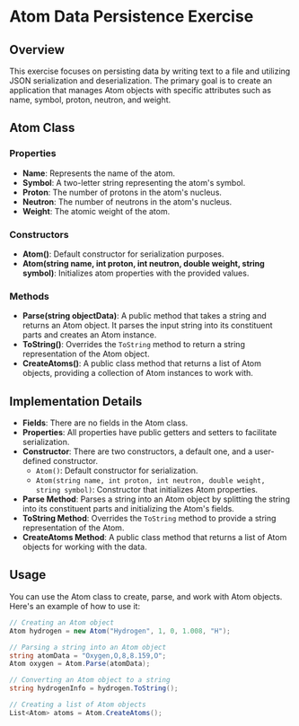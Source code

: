 ﻿# Atom Data Persistence Exercise

## Overview

This exercise focuses on persisting data by writing text to a file and utilizing JSON serialization and deserialization. The primary goal is to create an application that manages Atom objects with specific attributes such as name, symbol, proton, neutron, and weight.

## Atom Class

### Properties

- **Name**: Represents the name of the atom.
- **Symbol**: A two-letter string representing the atom's symbol.
- **Proton**: The number of protons in the atom's nucleus.
- **Neutron**: The number of neutrons in the atom's nucleus.
- **Weight**: The atomic weight of the atom.

### Constructors

- **Atom()**: Default constructor for serialization purposes.
- **Atom(string name, int proton, int neutron, double weight, string symbol)**: Initializes atom properties with the provided values.

### Methods

- **Parse(string objectData)**: A public method that takes a string and returns an Atom object. It parses the input string into its constituent parts and creates an Atom instance.
- **ToString()**: Overrides the `ToString` method to return a string representation of the Atom object.
- **CreateAtoms()**: A public class method that returns a list of Atom objects, providing a collection of Atom instances to work with.

## Implementation Details

- **Fields**: There are no fields in the Atom class.
- **Properties**: All properties have public getters and setters to facilitate serialization.
- **Constructor**: There are two constructors, a default one, and a user-defined constructor.
  - `Atom()`: Default constructor for serialization.
  - `Atom(string name, int proton, int neutron, double weight, string symbol)`: Constructor that initializes Atom properties.
- **Parse Method**: Parses a string into an Atom object by splitting the string into its constituent parts and initializing the Atom's fields.
- **ToString Method**: Overrides the `ToString` method to provide a string representation of the Atom.
- **CreateAtoms Method**: A public class method that returns a list of Atom objects for working with the data.

## Usage

You can use the Atom class to create, parse, and work with Atom objects. Here's an example of how to use it:

```csharp
// Creating an Atom object
Atom hydrogen = new Atom("Hydrogen", 1, 0, 1.008, "H");

// Parsing a string into an Atom object
string atomData = "Oxygen,O,8,8.159,O";
Atom oxygen = Atom.Parse(atomData);

// Converting an Atom object to a string
string hydrogenInfo = hydrogen.ToString();

// Creating a list of Atom objects
List<Atom> atoms = Atom.CreateAtoms();
